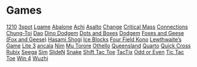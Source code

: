 Games
=====

[1210](1210 "wikilink") [3spot](3spot "wikilink") [Lgame](Lgame "wikilink") [Abalone](Abalone "wikilink") [Achi](Achi "wikilink") [Asalto](Asalto "wikilink") [Change](Change "wikilink") [Critical Mass](Critical_Mass "wikilink") [Connections](Connections "wikilink") [Chung-Toi](Chung-Toi "wikilink") [Dao](Dao "wikilink") [Dino Dodgem](Dino_Dodgem "wikilink") [Dots and Boxes](Dots_and_Boxes "wikilink") [Dodgem](Dodgem "wikilink") [Foxes and Geese (Fox and Geese)](Foxes_and_Geese_(Fox_and_Geese) "wikilink") [Hasami Shogi](Hasami_Shogi "wikilink") [Ice Blocks](Ice_Blocks "wikilink") [Four Field Kono](Four_Field_Kono "wikilink") [Lewthwaite’s Game](Lewthwaite’s_Game "wikilink") [Lite 3](Lite_3 "wikilink") [ancala](ancala "wikilink") [Nim](Nim "wikilink") [Mu Torore](Mu_Torore "wikilink") [Othello](Othello "wikilink") [Queensland](Queensland "wikilink") [Quarto](Quarto "wikilink") [Quick Cross](Quick_Cross "wikilink") [Rubix](Rubix "wikilink") [Seega](Seega "wikilink") [Sim](Sim "wikilink") [SlideN](SlideN "wikilink") [Snake](Snake "wikilink") [Shift Tac Toe](Shift_Tac_Toe "wikilink") [TacTix](TacTix "wikilink") [Odd or Even](Odd_or_Even "wikilink") [Tic Tac Toe](Tic_Tac_Toe "wikilink") [Win 4](Win_4 "wikilink") [Wuzhi](Wuzhi "wikilink")
